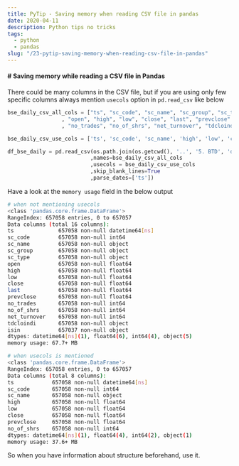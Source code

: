 ```yaml
---
title: PyTip - Saving memory when reading CSV file in pandas
date: 2020-04-11
description: Python tips no tricks
tags:
  - python
  - pandas
slug: "/23-pytip-saving-memory-when-reading-csv-file-in-pandas"
---
```


#### # Saving memory while reading a CSV file in Pandas
There could be many columns in the CSV file, but if you are using only few specific columns always mention `usecols` option in `pd.read_csv` like below

```py
bse_daily_csv_all_cols = ["ts", "sc_code", "sc_name", "sc_group", "sc_type"
                 , "open", "high", "low", "close", "last", "prevclose"
                 , "no_trades", "no_of_shrs", "net_turnover", "tdcloindi", "isin"]

bse_daily_csv_use_cols = ['ts', 'sc_code', 'sc_name', 'high', 'low', 'close', 'prevclose', 'no_of_shrs']

df_bse_daily = pd.read_csv(os.path.join(os.getcwd(), '..', '5. BTD', 'data', 'bse_daily_365d.csv'), sep='|'
                          ,names=bse_daily_csv_all_cols
                          ,usecols = bse_daily_csv_use_cols
                          ,skip_blank_lines=True
                          ,parse_dates=['ts'])
```

Have a look at the `memory usage` field in the below output
```sh {22,37} 
# when not mentioning usecols
<class 'pandas.core.frame.DataFrame'>
RangeIndex: 657058 entries, 0 to 657057
Data columns (total 16 columns):
ts              657058 non-null datetime64[ns]
sc_code         657058 non-null int64
sc_name         657058 non-null object
sc_group        657058 non-null object
sc_type         657058 non-null object
open            657058 non-null float64
high            657058 non-null float64
low             657058 non-null float64
close           657058 non-null float64
last            657058 non-null float64
prevclose       657058 non-null float64
no_trades       657058 non-null int64
no_of_shrs      657058 non-null int64
net_turnover    657058 non-null int64
tdcloindi       657058 non-null object
isin            657037 non-null object
dtypes: datetime64[ns](1), float64(6), int64(4), object(5)
memory usage: 67.7+ MB

# when usecols is mentioned
<class 'pandas.core.frame.DataFrame'>
RangeIndex: 657058 entries, 0 to 657057
Data columns (total 8 columns):
ts            657058 non-null datetime64[ns]
sc_code       657058 non-null int64
sc_name       657058 non-null object
high          657058 non-null float64
low           657058 non-null float64
close         657058 non-null float64
prevclose     657058 non-null float64
no_of_shrs    657058 non-null int64
dtypes: datetime64[ns](1), float64(4), int64(2), object(1)
memory usage: 37.6+ MB
``` 
So when you have information about structure beforehand, use it. 